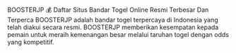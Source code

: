 BOOSTERJP 💰 Daftar Situs Bandar Togel Online Resmi Terbesar Dan Terperca
BOOSTERJP adalah bandar togel terpercaya di Indonesia yang telah diakui secara resmi. BOOSTERJP memberikan kesempatan kepada pemain untuk meraih kemenangan besar melalui taruhan togel dengan odds yang kompetitif.
